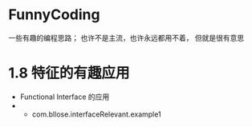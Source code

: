 # FunnyCoding
一些有趣的编程思路； 也许不是主流，也许永远都用不着， 但就是很有意思

# 1.8 特征的有趣应用
- Functional Interface 的应用
- - com.bllose.interfaceRelevant.example1
